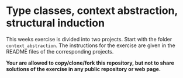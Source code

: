 # Type classes, context abstraction, structural induction

This weeks exercise is divided into two projects. Start with the folder `context_abstraction`. The instructions for the exercise are given in the README files of the corresponding projects.

**Your are allowed to copy/clone/fork this repository, but not to share solutions of the exercise in any public repository or web page.**

